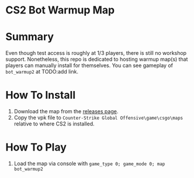 # CS2 Bot Warmup Map

# Summary
Even though test access is roughly at 1/3 players, there is still no workshop support. Nonetheless, this repo is dedicated to hosting warmup map(s) that players can manually install for themselves. You can see gameplay of `bot_warmup2` at TODO:add link.

# How To Install

1. Download the map from the [releases page](https://github.com/matth2k/bot_warmup/releases).
2. Copy the vpk file to `Counter-Strike Global Offensive\game\csgo\maps` relative to where CS2 is installed.

# How To Play
1. Load the map via console with `game_type 0; game_mode 0; map bot_warmup2`
